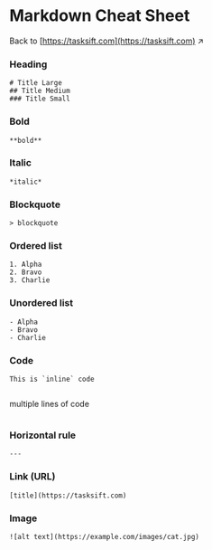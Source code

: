 # Markdown Cheat Sheet

Back to [https://tasksift.com](https://tasksift.com) ↗︎

### Heading

```text
# Title Large
## Title Medium
### Title Small
```

### Bold

```text
**bold**
```

### Italic

```text
*italic*
```

### Blockquote

```text
> blockquote
```

### Ordered list

```text
1. Alpha
2. Bravo
3. Charlie
```

### Unordered list

```text
- Alpha
- Bravo
- Charlie
```

### Code

```text
This is `inline` code
```

```text
```
multiple
lines of code
```
```

### Horizontal rule

```text
---
```

### Link \(URL\)

```text
[title](https://tasksift.com)
```

### Image

```text
![alt text](https://example.com/images/cat.jpg)
```

